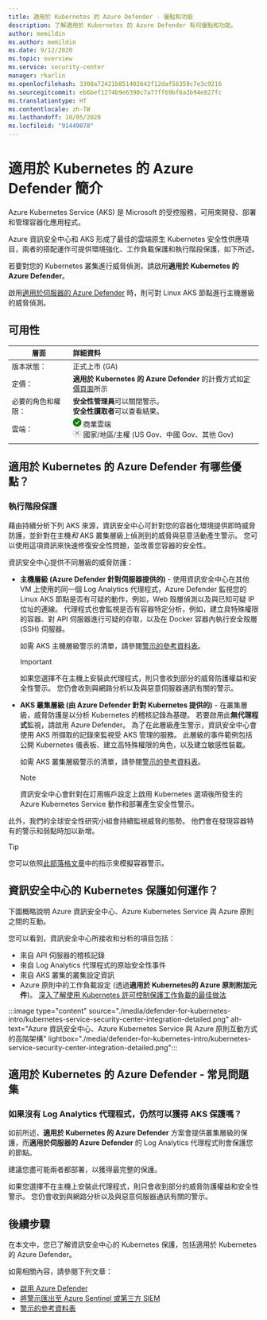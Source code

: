 ```yaml
---
title: 適用於 Kubernetes 的 Azure Defender - 優點和功能
description: 了解適用於 Kubernetes 的 Azure Defender 有何優點和功能。
author: memildin
ms.author: memildin
ms.date: 9/12/2020
ms.topic: overview
ms.service: security-center
manager: rkarlin
ms.openlocfilehash: 3308a72421b851402642f12daf56359c7e3c9216
ms.sourcegitcommit: eb6bef1274b9e6390c7a77ff69bf6a3b94e827fc
ms.translationtype: HT
ms.contentlocale: zh-TW
ms.lasthandoff: 10/05/2020
ms.locfileid: "91449078"
---
```

# <a name="introduction-to-azure-defender-for-kubernetes"></a>適用於 Kubernetes 的 Azure Defender 簡介

Azure Kubernetes Service (AKS) 是 Microsoft 的受控服務，可用來開發、部署和管理容器化應用程式。

Azure 資訊安全中心和 AKS 形成了最佳的雲端原生 Kubernetes 安全性供應項目，兩者的搭配運作可提供環境強化、工作負載保護和執行階段保護，如下所述。

若要對您的 Kubernetes 叢集進行威脅偵測，請啟用**適用於 Kubernetes 的 Azure Defender**。

啟用[適用於伺服器的 Azure Defender](defender-for-servers-introduction.md) 時，則可對 Linux AKS 節點進行主機層級的威脅偵測。

## <a name="availability"></a>可用性

|層面|詳細資料|
|----|:----|
|版本狀態：|正式上市 (GA)|
|定價：|**適用於 Kubernetes 的 Azure Defender** 的計費方式如[定價頁面](security-center-pricing.md)所示|
|必要的角色和權限：|**安全性管理員**可以關閉警示。<br>**安全性讀取者**可以查看結果。|
|雲端：|![是](./media/icons/yes-icon.png) 商業雲端<br>![否](./media/icons/no-icon.png) 國家/地區/主權 (US Gov、中國 Gov、其他 Gov)|
|||

## <a name="what-are-the-benefits-of-azure-defender-for-kubernetes"></a>適用於 Kubernetes 的 Azure Defender 有哪些優點？

### <a name="run-time-protection"></a>執行階段保護

藉由持續分析下列 AKS 來源，資訊安全中心可針對您的容器化環境提供即時威脅防護，並針對在主機*和* AKS 叢集層級上偵測到的威脅與惡意活動產生警示。 您可以使用這項資訊來快速修復安全性問題，並改善您容器的安全性。

資訊安全中心提供不同層級的威脅防護： 

- **主機層級 (Azure Defender 針對伺服器提供的)** - 使用資訊安全中心在其他 VM 上使用的同一個 Log Analytics 代理程式，Azure Defender 監視您的 Linux AKS 節點是否有可疑的動作，例如，Web 殼層偵測以及與已知可疑 IP 位址的連線。 代理程式也會監視是否有容器特定分析，例如，建立具特殊權限的容器、對 API 伺服器進行可疑的存取，以及在 Docker 容器內執行安全殼層 (SSH) 伺服器。

    如需 AKS 主機層級警示的清單，請參閱[警示的參考資料表](alerts-reference.md#alerts-containerhost)。

    >[!IMPORTANT]
    > 如果您選擇不在主機上安裝此代理程式，則只會收到部分的威脅防護權益和安全性警示。 您仍會收到與網路分析以及與惡意伺服器通訊有關的警示。

- **AKS 叢集層級 (由 Azure Defender 針對 Kubernetes 提供的)** - 在叢集層級，威脅防護是以分析 Kubernetes 的稽核記錄為基礎。 若要啟用此**無代理程式**監視，請啟用 Azure Defender。 為了在此層級產生警示，資訊安全中心會使用 AKS 所擷取的記錄來監視受 AKS 管理的服務。 此層級的事件範例包括公開 Kubernetes 儀表板、建立高特殊權限的角色，以及建立敏感性裝載。

    如需 AKS 叢集層級警示的清單，請參閱[警示的參考資料表](alerts-reference.md#alerts-akscluster)。

    >[!NOTE]
    > 資訊安全中心會針對在訂用帳戶設定上啟用 Kubernetes 選項後所發生的 Azure Kubernetes Service 動作和部署產生安全性警示。 

此外，我們的全球安全性研究小組會持續監視威脅的態勢。 他們會在發現容器特有的警示和弱點時加以新增。

> [!TIP]
> 您可以依照[此部落格文章](https://techcommunity.microsoft.com/t5/azure-security-center/how-to-demonstrate-the-new-containers-features-in-azure-security/ba-p/1011270)中的指示來模擬容器警示。



## <a name="how-does-security-centers-kubernetes-protection-work"></a>資訊安全中心的 Kubernetes 保護如何運作？

下圖概略說明 Azure 資訊安全中心、Azure Kubernetes Service 與 Azure 原則之間的互動。

您可以看到，資訊安全中心所接收和分析的項目包括：

- 來自 API 伺服器的稽核記錄
- 來自 Log Analytics 代理程式的原始安全性事件
- 來自 AKS 叢集的叢集設定資訊
- Azure 原則中的工作負載設定 (透過**適用於 Kubernetes的 Azure 原則附加元件**)。 [深入了解使用 Kubernetes 許可控制保護工作負載的最佳做法](container-security.md#workload-protection-best-practices-using-kubernetes-admission-control)

:::image type="content" source="./media/defender-for-kubernetes-intro/kubernetes-service-security-center-integration-detailed.png" alt-text="Azure 資訊安全中心、Azure Kubernetes Service 與 Azure 原則互動方式的高階架構" lightbox="./media/defender-for-kubernetes-intro/kubernetes-service-security-center-integration-detailed.png":::




## <a name="azure-defender-for-kubernetes---faq"></a>適用於 Kubernetes 的 Azure Defender - 常見問題集

### <a name="can-i-still-get-aks-protections-without-the-log-analytics-agent"></a>如果沒有 Log Analytics 代理程式，仍然可以獲得 AKS 保護嗎？

如前所述，**適用於 Kubernetes 的 Azure Defender** 方案會提供叢集層級的保護，而**適用於伺服器的 Azure Defender** 的 Log Analytics 代理程式則會保護您的節點。 

建議您盡可能兩者都部署，以獲得最完整的保護。

如果您選擇不在主機上安裝此代理程式，則只會收到部分的威脅防護權益和安全性警示。 您仍會收到與網路分析以及與惡意伺服器通訊有關的警示。


## <a name="next-steps"></a>後續步驟

在本文中，您已了解資訊安全中心的 Kubernetes 保護，包括適用於 Kubernetes 的 Azure Defender。 

如需相關內容，請參閱下列文章： 

- [啟用 Azure Defender](security-center-pricing.md)
- [將警示匯出至 Azure Sentinel 或第三方 SIEM](continuous-export.md)
- [警示的參考資料表](alerts-reference.md)